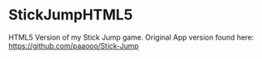 # StickJumpHTML5
 
HTML5 Version of my Stick Jump game.
Original App version found here:
https://github.com/paaooo/Stick-Jump
